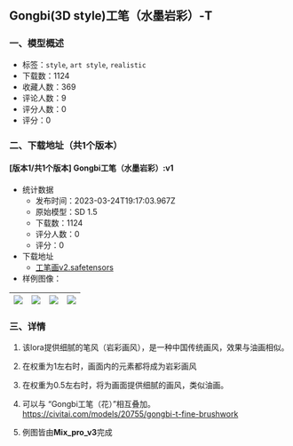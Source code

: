 ## Gongbi(3D style)工笔（水墨岩彩）-T
### 一、模型概述

- 标签：`style`, `art style`, `realistic`
- 下载数：1124
- 收藏人数：369
- 评论人数：9
- 评分人数：0
- 评分：0

### 二、下载地址（共1个版本）

#### [版本1/共1个版本] Gongbi工笔（水墨岩彩）:v1

- 统计数据
  - 发布时间：2023-03-24T19:17:03.967Z
  - 原始模型：SD 1.5
  - 下载数：1124
  - 评分人数：0
  - 评分：0
- 下载地址
  - [工笔画v2.safetensors](https://civitai.com/api/download/models/25388)
- 样例图像：

| <img src="https://image.civitai.com/xG1nkqKTMzGDvpLrqFT7WA/071958e7-1ba9-4cd0-caa5-ff0bbdfeda00/width=450/278704.jpeg" /> | <img src="https://image.civitai.com/xG1nkqKTMzGDvpLrqFT7WA/86248fc9-056d-4ab4-833a-ea532a0df300/width=450/278708.jpeg" /> | <img src="https://image.civitai.com/xG1nkqKTMzGDvpLrqFT7WA/97a78e84-efd5-4341-26ff-8cb4b6f7b300/width=450/278707.jpeg" /> | <img src="https://image.civitai.com/xG1nkqKTMzGDvpLrqFT7WA/4bee2243-a8fe-4456-c0ca-145ad3b1dd00/width=450/278705.jpeg" /> |
| ---- | ---- | ---- | ---- |


### 三、详情
<ol><li><p>该lora提供细腻的笔风（岩彩画风），是一种中国传统画风，效果与油画相似。</p></li><li><p>在权重为1左右时，画面内的元素都将成为岩彩画风</p></li><li><p>在权重为0.5左右时，将为画面提供细腻的画风，类似油画。</p></li><li><p>可以与 “Gongbi工笔（花）”相互叠加。<a target="_blank" rel="ugc" href="https://civitai.com/models/20755/gongbi-t-fine-brushwork">https://civitai.com/models/20755/gongbi-t-fine-brushwork</a></p></li><li><p>例图皆由<strong>Mix_pro_v3</strong>完成</p></li></ol>